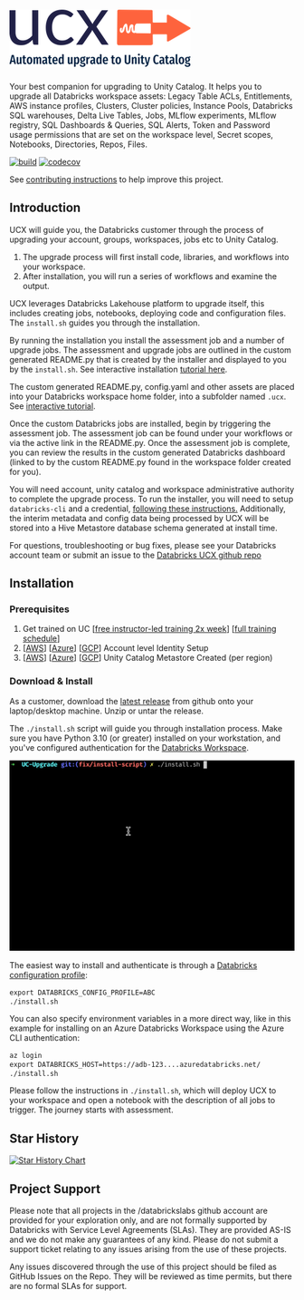 # ![UCX by Dataricks Labs](docs/logo-no-background.png)

Your best companion for upgrading to Unity Catalog. It helps you to upgrade all Databricks workspace assets:
Legacy Table ACLs, Entitlements, AWS instance profiles, Clusters, Cluster policies, Instance Pools, Databricks SQL warehouses, Delta Live 
Tables, Jobs, MLflow experiments, MLflow registry, SQL Dashboards & Queries, SQL Alerts, Token and Password usage 
permissions that are set on the workspace level, Secret scopes, Notebooks, Directories, Repos, Files.

[![build](https://github.com/databrickslabs/ucx/actions/workflows/push.yml/badge.svg)](https://github.com/databrickslabs/ucx/actions/workflows/push.yml) [![codecov](https://codecov.io/github/databrickslabs/ucx/graph/badge.svg?token=p0WKAfW5HQ)](https://codecov.io/github/databrickslabs/ucx)

See [contributing instructions](CONTRIBUTING.md) to help improve this project.


## Introduction
UCX will guide you, the Databricks customer through the process of upgrading your account, groups, workspaces, jobs etc to Unity Catalog. 

1. The upgrade process will first install code, libraries, and workflows into your workspace.
2. After installation, you will run a series of workflows and examine the output.

UCX leverages Databricks Lakehouse platform to upgrade itself, this includes creating jobs, notebooks, deploying code and configuration files. The `install.sh` guides you through the installation.

By running the installation you install the assessment job and a number of upgrade jobs. The assessment and upgrade jobs are outlined in the custom generated README.py that is created by the installer and displayed to you by the `install.sh`. See interactive installation [tutorial here](https://app.getreprise.com/launch/G6YbWLn/). 


The custom generated README.py, config.yaml and other assets are placed into your Databricks workspace home folder, into a subfolder named `.ucx`. See [interactive tutorial](https://app.getreprise.com/launch/zXPxBZX/).


Once the custom Databricks jobs are installed, begin by triggering the assessment job. The assessment job can be found under your workflows or via the active link in the README.py. Once the assessment job is complete, you can review the results in the custom generated Databricks dashboard (linked to by the custom README.py found in the workspace folder created for you).


You will need account, unity catalog and workspace administrative authority to complete the upgrade process. To run the installer, you will need to setup `databricks-cli` and a credential, [following these instructions.](https://docs.databricks.com/en/dev-tools/cli/databricks-cli.html) Additionally, the interim metadata and config data being processed by UCX will be stored into a Hive Metastore database schema generated at install time.


For questions, troubleshooting or bug fixes, please see your Databricks account team or submit an issue to the [Databricks UCX github repo](https://github.com/databrickslabs/ucx)

## Installation
### Prerequisites
1. Get trained on UC [[free instructor-led training 2x week](https://customer-academy.databricks.com/learn/course/1683/data-governance-with-unity-catalog?generated_by=302876&hash=4eab6668f83636ba44d109880002b293e8dda6dd)] [[full training schedule](https://files.training.databricks.com/static/ilt-sessions/half-day-workshops/index.html)]
2. [[AWS](https://docs.databricks.com/en/administration-guide/users-groups/best-practices.html)] [[Azure](https://learn.microsoft.com/en-us/azure/databricks/administration-guide/users-groups/best-practices)] [[GCP](https://docs.gcp.databricks.com/administration-guide/users-groups/best-practices.html)] Account level Identity Setup
3. [[AWS](https://docs.databricks.com/en/data-governance/unity-catalog/create-metastore.html)] [[Azure](https://learn.microsoft.com/en-us/azure/databricks/data-governance/unity-catalog/create-metastore)] [[GCP](https://docs.gcp.databricks.com/data-governance/unity-catalog/create-metastore.html)] Unity Catalog Metastore Created (per region)

### Download & Install
As a customer, download the [latest release](https://github.com/databrickslabs/ucx/releases) from github onto your laptop/desktop machine. Unzip or untar the release.

The `./install.sh` script will guide you through installation process. 
Make sure you have Python 3.10 (or greater) installed on your workstation, and you've configured authentication for 
the [Databricks Workspace](https://databricks-sdk-py.readthedocs.io/en/latest/authentication.html#default-authentication-flow).

![install wizard](docs/ucx-install.gif)

The easiest way to install and authenticate is through a [Databricks configuration profile](https://docs.databricks.com/en/dev-tools/auth.html#databricks-client-unified-authentication):

```shell
export DATABRICKS_CONFIG_PROFILE=ABC
./install.sh
```

You can also specify environment variables in a more direct way, like in this example for installing 
on an Azure Databricks Workspace using the Azure CLI authentication:

```shell
az login
export DATABRICKS_HOST=https://adb-123....azuredatabricks.net/
./install.sh
```

Please follow the instructions in `./install.sh`, which will deploy UCX to your workspace and open a notebook with the description of all jobs to trigger. The journey starts with assessment. 

## Star History

[![Star History Chart](https://api.star-history.com/svg?repos=databrickslabs/ucx&type=Date)](https://star-history.com/#databrickslabs/ucx)

## Project Support
Please note that all projects in the /databrickslabs github account are provided for your exploration only, and are not formally supported by Databricks with Service Level Agreements (SLAs).  They are provided AS-IS and we do not make any guarantees of any kind.  Please do not submit a support ticket relating to any issues arising from the use of these projects.

Any issues discovered through the use of this project should be filed as GitHub Issues on the Repo.  They will be reviewed as time permits, but there are no formal SLAs for support.
